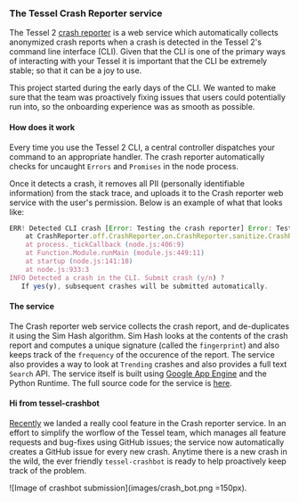 ### The Tessel Crash Reporter service

The Tessel 2 [crash reporter](http://crash-reporter.tessel.io) is a web service which automatically collects anonymized crash reports when a crash is detected in the Tessel 2's command line interface (CLI). Given that the CLI is one of the primary ways of interacting with your Tessel it is important that the CLI be extremely stable; so that it can be a joy to use.

This project started during the early days of the CLI. We wanted to make sure that the team was proactively fixing issues that users could potentially run into, so the onboarding experience was as smooth as possible.

#### How does it work

Every time you use the Tessel 2 CLI, a central controller dispatches your command to an appropriate handler. The crash reporter automatically checks for uncaught `Errors` and `Promises` in the node process. 

Once it detects a crash, it removes all PII (personally identifiable information) from the stack trace, and uploads it to the Crash reporter web service with the user's permission. Below is an example of what that looks like:

```javascript
ERR! Detected CLI crash [Error: Testing the crash reporter] Error: Testing the crash reporter
    at CrashReporter.off.CrashReporter.on.CrashReporter.sanitize.CrashReporter.sanitize.redactions.CrashReporter.prompt.CrashReporter.submit.CrashReporter.prompt.then.CrashReporter.post.CrashReporter.status.CrashReporter.test (/Users/rahulrav/Workspaces/Tessel2/CLI/lib/crash-reporter.js:177:25)
    at process._tickCallback (node.js:406:9)
    at Function.Module.runMain (module.js:449:11)
    at startup (node.js:141:18)
    at node.js:933:3
INFO Detected a crash in the CLI. Submit crash (y/n) ?
   If yes(y), subsequent crashes will be submitted automatically.
```

#### The service

The Crash reporter web service collects the crash report, and de-duplicates it using the Sim Hash algorithm. Sim Hash looks at the contents of the crash report and computes a unique signature (called the `fingerprint`) and also keeps track of the `frequency` of the occurence of the report. The service also provides a way to look at `Trending` crashes and also provides a full text `Search` API. The service itself is built using [Google App Engine](https://cloud.google.com/appengine/docs) and the Python Runtime. The full source code for the service is [here](https://github.com/tessel/t2-crash-reporter). 

#### Hi from tessel-crashbot

[Recently](https://github.com/tessel/t2-crash-reporter/issues/15) we landed a really cool feature in the Crash reporter service. In an effort to simplify the worflow of the Tessel team, which manages all feature requests and bug-fixes using GitHub issues; the service now automatically creates a GitHub issue for every new crash. Anytime there is a new crash in the wild, the ever friendly `tessel-crashbot` is ready to help proactively keep track of the problem.

![Image of crashbot submission](images/crash_bot.png =150px).

